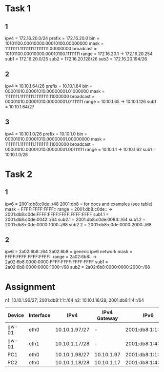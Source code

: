 # Task 1
## 1
ipv4 = 172.16.20.0/24
prefix = 172.16.20.0
bin = 10101100.00010000.00010100.00000000
mask = 11111111.11111111.11111111.00000000
broadcast = 10101100.00010000.00010100.11111111
range = 172.16.20.1 -> 172.16.20.254
sub1 = 172.16.20.0/25 
sub2 = 172.16.20.128/26 
sub3 = 172.16.20.194/26 

## 2
ipv4 = 10.10.1.64/26
prefix = 10.10.1.64
bin = 00001010.00001010.00000001.01000000
mask = 11111111.11111111.11111111.11000000
broadcast = 00001010.00001010.00000001.01111111
range = 10.10.1.65 -> 10.10.1.126
sub1 = 10.10.1.64/27

## 3
ipv4 = 10.10.1.0/26
prefix = 10.10.1.0
bin = 00001010.00001010.00000001.00000000
mask = 11111111.11111111.11111111.11000000
broadcast = 00001010.00001010.00000001.00111111
range = 10.10.1.1 -> 10.10.1.62
sub1 = 10.10.1.0/28


# Task 2
## 1
ipv6 = 2001:db8:c0de::/48
2001:db8 = for docs and examples (see table)
mask = FFFF:FFFF:FFFF::
range = 2001:db8:c0de:: -> 2001:db8:c0de:FFFF:FFFF:FFFF:FFFF:FFFF
sub1.1 = 2001:db8:c0de:0042::/64
sub2.1 = 2001:db8:c0de:0084::/64
sub1.2 = 2001:db8:c0de:0000:1000::/68
sub2.2 = 2001:db8:c0de:0000:2000::/68

## 2
ipv6 = 2a02:6b8::/64
2a02:6b8 = generic ipv6 network
mask = FFFF:FFFF:FFFF:FFFF::
range = 2a02:6b8:: -> 2a02:6b8:0000:0000:FFFF:FFFF:FFFF:FFFF
sub1 = 2a02:6b8:0000:0000:1000::/68
sub2 = 2a02:6b8:0000:0000:2000::/68


# Assignment
n1: 10.10.1.96/27; 2001:db8:1:1::/64
n2: 10.10.1.16/28; 2001:db8:1:4::/64

Device|Interface|IPv4|IPv4 Gateway|IPv6|IPv6 Gateway|
------|---------|----|------------|----|------------|
gw-01|eth0|10.10.1.97/27|-|2001:db8:1:1::1/64|-|
gw-01|eth1|10.10.1.17/28|-|2001:db8:1:4::1/64|-|
PC1|eth0|10.10.1.98/27|10.10.1.97|2001:db8:1:1::a/64|2001:db8:1:1::1
PC2|eth0|10.10.1.18/28|10.10.1.17|2001:db8:1:4::a/64|2001:db8:1:4::1
